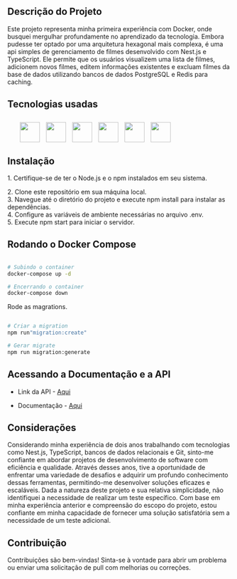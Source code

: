 ## Descrição do Projeto

<p style="text-align: left">Este projeto representa minha primeira experiência com Docker, onde busquei mergulhar profundamente no aprendizado da tecnologia. Embora pudesse ter optado por uma arquitetura hexagonal mais complexa, é uma api simples de gerenciamento de filmes desenvolvido com Nest.js e TypeScript. Ele permite que os usuários visualizem uma lista de filmes, adicionem novos filmes, editem informações existentes e excluam filmes da base de dados utilizando bancos de dados PostgreSQL e Redis para caching.</p>


## Tecnologias usadas

<div style="display: flex; margin: 2em; gap: 1em;" >
 <img src="https://cdn.jsdelivr.net/gh/devicons/devicon@latest/icons/nestjs/nestjs-original.svg" height="45" width="45" />
  <img src="https://cdn.jsdelivr.net/gh/devicons/devicon@latest/icons/redis/redis-original.svg" height="45" width="45" />
  <img src="https://cdn.jsdelivr.net/gh/devicons/devicon@latest/icons/typescript/typescript-original.svg" height="45" width="45"/>
  <img src="https://cdn.jsdelivr.net/gh/devicons/devicon@latest/icons/swagger/swagger-original.svg" height="45" width="45" />  
  <img src="https://cdn.jsdelivr.net/gh/devicons/devicon@latest/icons/postgresql/postgresql-original.svg" height="45" width="45"/>
  <img src="https://cdn.jsdelivr.net/gh/devicons/devicon@latest/icons/docker/docker-original.svg" height="45" width="45" />
                     
</div>

## Instalação

<p style="text-align: left">
1. Certifique-se de ter o Node.js e o npm instalados em seu sistema.</p>
2. Clone este repositório em sua máquina local.</br>
3. Navegue até o diretório do projeto e execute npm install para instalar as dependências.</br>
4. Configure as variáveis de ambiente necessárias no arquivo .env.</br>
5. Execute npm start para iniciar o servidor.</p>

## Rodando o Docker Compose

```bash

# Subindo o container
docker-compose up -d

# Encerrando o container
docker-compose down
```

<p style="text-align: left">Rode as magrations.</p>

```bash

# Criar a migration
npm run"migration:create"

# Gerar migrate
npm run migration:generate

```

## Acessando a Documentação e a API

-  Link da API - [Aqui](https://api-movie-agpv.onrender.com/)

- Documentação - [Aqui](https://api-movie-agpv.onrender.com/api)

## Considerações

<p style="text-align: left">Considerando minha experiência de dois anos trabalhando com tecnologias como Nest.js, TypeScript, bancos de dados relacionais e Git, sinto-me confiante em abordar projetos de desenvolvimento de software com eficiência e qualidade. Através desses anos, tive a oportunidade de enfrentar uma variedade de desafios e adquirir um profundo conhecimento dessas ferramentas, permitindo-me desenvolver soluções eficazes e escaláveis. Dada a natureza deste projeto e sua relativa simplicidade, não identifiquei a necessidade de realizar um teste específico. Com base em minha experiência anterior e compreensão do escopo do projeto, estou confiante em minha capacidade de fornecer uma solução satisfatória sem a necessidade de um teste adicional.</p>

## Contribuição

<p style="text-align: left">Contribuições são bem-vindas! Sinta-se à vontade para abrir um problema ou enviar uma solicitação de pull com melhorias ou correções.</p>
